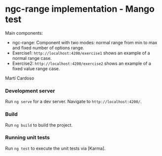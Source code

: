 # ngc-range implementation - Mango test

Main components:

 - ngc-range: Component with two modes: normal range from min to max and fixed number of options range.
 - Exercise1: `http://localhost:4200/exercise1` shows an example of a normal range case.
 - Exercise2: `http://localhost:4200/exercise2` shows an example of a fixed value range case.

Martí Cardoso 

### Development server

Run `ng serve` for a dev server. Navigate to `http://localhost:4200/`. 

### Build

Run `ng build` to build the project. 

### Running unit tests

Run `ng test` to execute the unit tests via [Karma].


